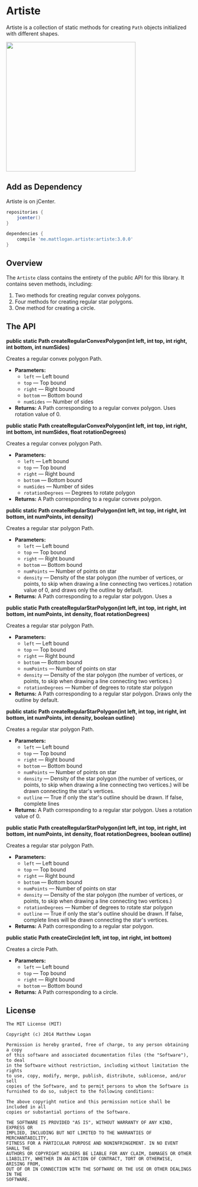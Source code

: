 Artiste
=======

Artiste is a collection of static methods for creating `Path` objects initialized with different shapes.

<img src="https://raw.githubusercontent.com/mattlogan/Artiste/master/github_assets/artiste_shapes.png" width="350"/>

## Add as Dependency

Artiste is on jCenter.

```groovy
repositories {
    jcenter()
}
```

```groovy
dependencies {
    compile 'me.mattlogan.artiste:artiste:3.0.0'
}
```

## Overview

The `Artiste` class contains the entirety of the public API for this library. It contains seven methods, including:

1. Two methods for creating regular convex polygons.
2. Four methods for creating regular star polygons.
3. One method for creating a circle.

## The API

**public static Path createRegularConvexPolygon(int left, int top, int right, int bottom, int numSides)**

Creates a regular convex polygon Path. 

 * **Parameters:**
   * `left` — Left bound
   * `top` — Top bound
   * `right` — Right bound
   * `bottom` — Bottom bound
   * `numSides` — Number of sides
 * **Returns:** A Path corresponding to a regular convex polygon. Uses rotation value of 0.

**public static Path createRegularConvexPolygon(int left, int top, int right, int bottom, int numSides, float rotationDegrees)**

Creates a regular convex polygon Path.

 * **Parameters:**
   * `left` — Left bound
   * `top` — Top bound
   * `right` — Right bound
   * `bottom` — Bottom bound
   * `numSides` — Number of sides
   * `rotationDegrees` — Degrees to rotate polygon
 * **Returns:** A Path corresponding to a regular convex polygon.

**public static Path createRegularStarPolygon(int left, int top, int right, int bottom, int numPoints, int density)**

Creates a regular star polygon Path. 

 * **Parameters:**
   * `left` — Left bound
   * `top` — Top bound
   * `right` — Right bound
   * `bottom` — Bottom bound
   * `numPoints` — Number of points on star
   * `density` — Density of the star polygon (the number of vertices, or points, to skip when drawing a line connecting two vertices.) rotation value of 0, and draws only the outline by default.
 * **Returns:** A Path corresponding to a regular star polygon. Uses a

**public static Path createRegularStarPolygon(int left, int top, int right, int bottom, int numPoints, int density, float rotationDegrees)**

Creates a regular star polygon Path. 

 * **Parameters:**
   * `left` — Left bound
   * `top` — Top bound
   * `right` — Right bound
   * `bottom` — Bottom bound
   * `numPoints` — Number of points on star
   * `density` — Density of the star polygon (the number of vertices, or points, to skip when drawing a line connecting two vertices.)
   * `rotationDegrees` — Number of degrees to rotate star polygon
 * **Returns:** A Path corresponding to a regular star polygon. Draws only the outline by default.

**public static Path createRegularStarPolygon(int left, int top, int right, int bottom, int numPoints, int density, boolean outline)**

Creates a regular star polygon Path. 

 * **Parameters:**
   * `left` — Left bound
   * `top` — Top bound
   * `right` — Right bound
   * `bottom` — Bottom bound
   * `numPoints` — Number of points on star
   * `density` — Density of the star polygon (the number of vertices, or points, to skip when drawing a line connecting two vertices.) will be drawn connecting the star's vertices.
   * `outline` — True if only the star's outline should be drawn. If false, complete lines
 * **Returns:** A Path corresponding to a regular star polygon. Uses a rotation value of 0.

**public static Path createRegularStarPolygon(int left, int top, int right, int bottom, int numPoints, int density, float rotationDegrees, boolean outline)**

Creates a regular star polygon Path. 

 * **Parameters:**
   * `left` — Left bound
   * `top` — Top bound
   * `right` — Right bound
   * `bottom` — Bottom bound
   * `numPoints` — Number of points on star
   * `density` — Density of the star polygon (the number of vertices, or points, to skip when drawing a line connecting two vertices.)
   * `rotationDegrees` — Number of degrees to rotate star polygon
   * `outline` — True if only the star's outline should be drawn. If false, complete lines will be drawn connecting the star's vertices.
 * **Returns:** A Path corresponding to a regular star polygon.

**public static Path createCircle(int left, int top, int right, int bottom)**

Creates a circle Path.

 * **Parameters:**
   * `left` — Left bound
   * `top` — Top bound
   * `right` — Right bound
   * `bottom` — Bottom bound
 * **Returns:** A Path corresponding to a circle.

## License

```
The MIT License (MIT)

Copyright (c) 2014 Matthew Logan

Permission is hereby granted, free of charge, to any person obtaining a copy
of this software and associated documentation files (the "Software"), to deal
in the Software without restriction, including without limitation the rights
to use, copy, modify, merge, publish, distribute, sublicense, and/or sell
copies of the Software, and to permit persons to whom the Software is
furnished to do so, subject to the following conditions:

The above copyright notice and this permission notice shall be included in all
copies or substantial portions of the Software.

THE SOFTWARE IS PROVIDED "AS IS", WITHOUT WARRANTY OF ANY KIND, EXPRESS OR
IMPLIED, INCLUDING BUT NOT LIMITED TO THE WARRANTIES OF MERCHANTABILITY,
FITNESS FOR A PARTICULAR PURPOSE AND NONINFRINGEMENT. IN NO EVENT SHALL THE
AUTHORS OR COPYRIGHT HOLDERS BE LIABLE FOR ANY CLAIM, DAMAGES OR OTHER
LIABILITY, WHETHER IN AN ACTION OF CONTRACT, TORT OR OTHERWISE, ARISING FROM,
OUT OF OR IN CONNECTION WITH THE SOFTWARE OR THE USE OR OTHER DEALINGS IN THE
SOFTWARE.
```
